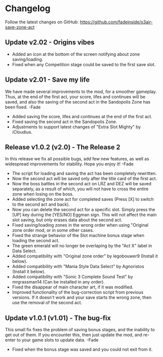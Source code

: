 # Changelog

Follow the latest changes on GitHub: https://github.com/fadeinside/s3air-save-zone-act

## Update v2.02 - Origins vibes

* Added an icon at the bottom of the screen notifying about zone saving/loading.
* Fixed when any Competition stage could be saved to the first save slot.

## Update v2.01 - Save my life

We have made several improvements to the mod, for a smoother gameplay. Thus, at the end of the first act, your score, lifes and continues will be saved, and also the saving of the second act in the Sandopolis Zone has been fixed. -Fade

* Added saving the score, lifes and continues at the end of the first act.
* Fixed saving the second act in the Sandopolis Zone.
* Adjustments to support latest changes of "Extra Slot Mighty" by iCloudius.

## Release v1.0.2 (v2.0) - The Release 2

In this release we fix all possible bugs, add few new features, as well as widespread improvements for stability. Hope you enjoy it! -Fade

* The script for loading and saving the act has been completely rewritten.
* Now the second act will be saved only after the title card of the first act.
* Now the boss battles in the second act on LRZ and DEZ will be saved separately, as a result of which, you will not have to cross the entire zone when losing on the boss.
* Added selecting the zone act for completed saves (Press [X] to switch to the second act and back).
* Now you can delete the second act for a specific slot. Simply press the [UP] key during the [YES/NO] Eggman sign. This will not affect the main slot saving, but only erases data about the second act.
* Fixed saving/loading zones in the wrong order when using "Original zone order  mod, or in some other cases.
* Fixed the strange behavior of the Slot machine bonus stage when loading the second act.
* The green emerald will no longer be overlaping by the "Act X" label in Data Select.
* Added compatibility with "Original zone order" by legobouwer9 (Install it below).
* Added compatibility with "Mania Style Data Select" by Agnoristos (Install it below).
* Added compatibility with "Sonic 3 Complete Sound Test" by mrgrassman14 (Can be installed in any order).
* Fixed the disappear of main character art, if it was modified.
* Improved functionality of the bug-correction script from previous versions. If it doesn't work and your save starts the wrong zone, then use the removal of the second act.

## Update v1.0.1 (v1.01) - The bug-fix

This small fix fixes the problem of saving bonus stages, and the inability to get out of them. If you encounter this, then just update the mod, and re-enter to your game slots to update data. -Fade

* Fixed when the bonus stage was saved and you could not exit from it.